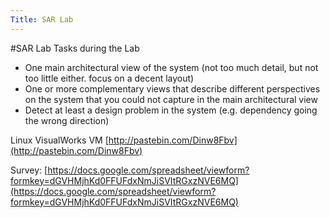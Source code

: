 ```yaml
---
Title: SAR Lab
---
```

#SAR Lab
Tasks during the Lab


-  One main architectural view of the system (not too much detail, but not too little either. focus on a decent layout)
-  One or more complementary views that describe different perspectives on the system that you could not capture in the main architectural view
-  Detect at least a design problem in the system (e.g. dependency going the wrong direction)


Linux VisualWorks VM
[http://pastebin.com/Dinw8Fbv](http://pastebin.com/Dinw8Fbv)

Survey:
[https://docs.google.com/spreadsheet/viewform?formkey=dGVHMjhKd0FFUFdxNmJiSVItRGxzNVE6MQ](https://docs.google.com/spreadsheet/viewform?formkey=dGVHMjhKd0FFUFdxNmJiSVItRGxzNVE6MQ)
